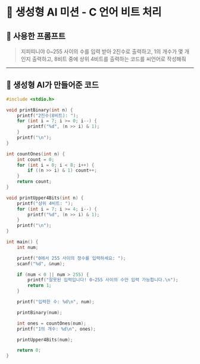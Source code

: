 # 🧠 생성형 AI 미션 - C 언어 비트 처리

## 💬 사용한 프롬프트

> 지피띠니야 0~255 사이의 수를 입력 받아 2진수로 출력하고, 1의 개수가 몇 개 인지 출력하고, 8비트 중에 상위 4비트를 출력하는 코드를 씨언어로 작성해줘

---

## 🧾 생성형 AI가 만들어준 코드

```c
#include <stdio.h>

void printBinary(int n) {
    printf("2진수(8비트): ");
    for (int i = 7; i >= 0; i--) {
        printf("%d", (n >> i) & 1);
    }
    printf("\n");
}

int countOnes(int n) {
    int count = 0;
    for (int i = 0; i < 8; i++) {
        if ((n >> i) & 1) count++;
    }
    return count;
}

void printUpper4Bits(int n) {
    printf("상위 4비트: ");
    for (int i = 7; i >= 4; i--) {
        printf("%d", (n >> i) & 1);
    }
    printf("\n");
}

int main() {
    int num;

    printf("0에서 255 사이의 정수를 입력하세요: ");
    scanf("%d", &num);

    if (num < 0 || num > 255) {
        printf("잘못된 입력입니다! 0~255 사이의 수만 입력 가능합니다.\n");
        return 1;
    }

    printf("입력한 수: %d\n", num);

    printBinary(num);

    int ones = countOnes(num);
    printf("1의 개수: %d\n", ones);

    printUpper4Bits(num);

    return 0;
}
